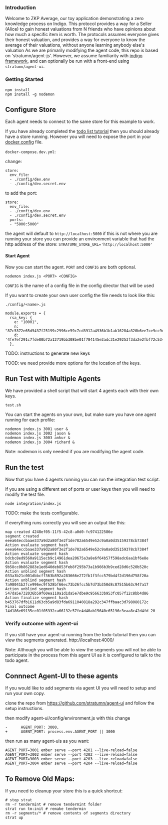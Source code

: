 ### Introduction

Welcome to ZKP Average, our toy application demonstrating a zero knowledge process on Indigo. This protocol provides a way for a Seller (Alice) to gain honest valuations from N friends who have opinions about how much a specific item is worth.
The protocols assumes everyone gives their honest valuation, and provides a way for everyone to know the average of their valuations, without anyone learning anybody else's valuation
As we are primarily modifying the agent code, this repo is based on 'stratumn/agent-js'. However, we assume familiarity with [indigo framework](http://indigoframework.com), and can optionally be run with a front-end using `stratumn/agent-ui`.

### Getting Started

```
npm install
npm install -g nodemon
```

## Configure Store

Each agent needs to connect to the same store for this example to work.

If you have already completed the [todo list tutorial](https://indigoframework.com/documentation/v0.0.8-dev/tutorials/part1.html) then you should already have a store running. However you will need to expose the port in your [docker config](https://github.com/stratumn/todo-tutorials/blob/part1/docker-compose.dev.yml#L29) file.

`docker-compose.dev.yml`:

change:
```
store:
  env_file:
  - ./config/dev.env
  - ./config/dev.secret.env
```

to add the port:

```
store:
  env_file:
  - ./config/dev.env
  - ./config/dev.secret.env
  ports:
  - "5000:5000"
```

the agent will default to `http://localhost:5000` if this is not where you are running your store
you can provide an environment variable that had the http address of the store:
`STRATUMN_STORE_URL='http://localhost:5000'`


#### Start Agent

Now you can start the agent. `PORT` and  `CONFIG` are both optional.

```
nodemon index.js <PORT> <CONFIG>
```

`CONFIG` is the name of a config file in the config director that will be used

If you want to create your own user config the file needs to look like this:

`./config/<name>.js`

```
module.exports = {
  rsa_key: {
    e: "10001",
    n: "87c5372e65d5437f25199c2996ce59c7cd3912a4936b1b1ab16284a320b6ee7ce9cc9d51ae2173d14e7cf5c81f1263df4739f98ccc3443f28f80c689ce635429",
    d: '4fe7ef291c7fde80b72a12719bb308be01f784145e3adc31e29253f3da2e2fbf72c5340c58c760c651492440510f0e0696af4ac530a39f0c615da6b412ba321d'
  },
```

TODO: instructions to generate new keys

TOOD: we need provide more options for the location of the keys.


## Run Test with Multiple Agents

We have provided a shell script that will start 4 agents each with their
own keys.

```
test.sh
```

You can start the agents on your own, but make sure you have one agent running for each profile:

```
nodemon index.js 3001 user &
nodemon index.js 3002 jason &
nodemon index.js 3003 ankur &
nodemon index.js 3004 richard &
```
Note: nodemon is only needed if you are modifying the agent code.


## Run the test

Now that you have 4 agents running you can run the integration test script.

If you are using a different set of ports or user keys then you will need to modify the test file.

```
node integration/index.js
```

TODO: make the tests configurable.

if everything runs correctly you will see an output like this:
```
map created 4248ef05-11f5-42c8-a0d0-fc974122586e
segment created eeea64eccbaae337a9d2a80f3e2f1de782a6549e52c9a0a0d35159378cb7384f
Action evaluate segment hash eeea64eccbaae337a9d2a80f3e2f1de782a6549e52c9a0a0d35159378cb7384f
Action evaluate segment hash bdcbc8ed9560a9115ecb9c14961dea20675a3a8e6f64b57f598adc6aa1bf6e8e
Action evaluate segment hash 9b58cc0b862883e1ed640deb853feb8f295b73a1b966b3b9ced28d6c520b520c
Action unblind segment hash 033a3b21c001dbbcff363b892a283666e272fb1f3fcc579bd4f2d196d758f20a
Action unblind segment hash 7a98041b2fce996ec9f528bf66ec73b26fcc5b7d73b350d8c87515b63c947a17
Action unblind segment hash 547da5e732036b59f60ea110a1d1da5e7dbe9c956633b953fc057f12c8bb4d86
Action finalize segment hash b453767dfb1611d63cb5a9d83fda6911040818a292c347ffbaac3d798080172c
Final outcome 14d186e69135cc01f05332ca66132c57fe4d40ab15640c65196c3eaa8c42d4fd 20
```


### Verify outcome with agent-ui

If you still have your agent-ui running from the todo-tutorial then you can view the segments generated. http://localhost:4000/

Note: Although you will be able to view the segments you will not be able to participate in the process from this agent UI as it is configured to talk to the todo agent.



## Connnect Agent-UI to these agents

If you would like to add segments via agent UI you will need to setup and run your own copy.

clone the repo from https://github.com/stratumn/agent-ui and follow the setup instructions.

then modify agent-ui/config/environment.js with this change

```
-      AGENT_PORT: 3000,
+      AGENT_PORT: process.env.AGENT_PORT || 3000
```

then run as many agent-uis as you want:

```
AGENT_PORT=3001 ember serve --port 4201 --live-reload=false
AGENT_PORT=3002 ember serve --port 4202 --live-reload=false
AGENT_PORT=3003 ember serve --port 4203 --live-reload=false
AGENT_PORT=3004 ember serve --port 4204 --live-reload=false
```


## To Remove Old Maps:
If you need to cleanup your store this is a quick shortcut:

```
# stop strat
rm -r tendermint # remove tendermint folder
strat run tm:init # remake tendermin
rm -r segments/* # remove contents of segments directory
strat up
```
